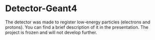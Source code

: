 # Detector-Geant4
The detector was made to register low-energy particles (electrons and protons). You can find a brief description of it in the presentation. The project is frozen and will not develop further.
